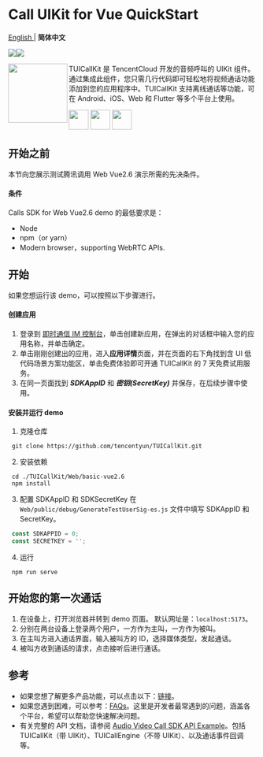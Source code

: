 # Call UIKit for Vue QuickStart

<a href="https://github.com/tencentyun/TUICallKit/blob/main/Web/basic-vue2.6/README.md"> English </a> | <b> 简体中文 </b> 

<img src="https://img.shields.io/badge/Platform-Vue2.6-orange.svg"><img src="https://img.shields.io/badge/Language-Typescript-orange.svg">

<img src="https://qcloudimg.tencent-cloud.cn/raw/ec034fc6e4cf42cae579d32f5ab434a1.png" align="left" width=120 height=120>TUICallKit 是 TencentCloud 开发的音频呼叫的 UIKit 组件。 通过集成此组件，您只需几行代码即可轻松地将视频通话功能添加到您的应用程序中。TUICallKit 支持离线通话等功能，可在 Android、iOS、Web 和 Flutter 等多个平台上使用。

<a href="https://apps.apple.com/cn/app/%E8%85%BE%E8%AE%AF%E4%BA%91%E8%A7%86%E7%AB%8B%E6%96%B9trtc/id1400663224"><img src="https://qcloudimg.tencent-cloud.cn/raw/afe9b8cc4c715346cf3d9feea8a65e33.svg" height=40></a> <a href="https://dldir1.qq.com/hudongzhibo/liteav/TRTCDemo.apk"><img src="https://qcloudimg.tencent-cloud.cn/raw/006d5ed3359640424955baa08dab7c7f.svg" height=40></a> <a href="https://rtcube.cloud.tencent.com/prerelease/internation/homepage/index.html#/detail?scene=callkit"><img src="https://qcloudimg.tencent-cloud.cn/raw/d326e70750f8bbad7245e229c5bd6d2b.svg" height=40></a>


## 开始之前

本节向您展示测试腾讯调用 Web Vue2.6 演示所需的先决条件。

#### 条件

Calls SDK for Web Vue2.6 demo 的最低要求是：

- Node
- npm（or yarn）
- Modern browser，supporting WebRTC APIs.


## 开始

如果您想运行该 demo，可以按照以下步骤进行。

#### 创建应用

1. 登录到 [即时通信 IM 控制台](https://console.cloud.tencent.com/im)，单击创建新应用，在弹出的对话框中输入您的应用名称，并单击确定。
2. 单击刚刚创建出的应用，进入**应用详情**页面，并在页面的右下角找到含 UI 低代码场景方案功能区，单击免费体验即可开通 TUICallKit 的 7 天免费试用服务。
3. 在同一页面找到 ***SDKAppID*** 和 ***密钥(SecretKey)*** 并保存，在后续步骤中使用。


#### 安装并运行 demo

1. 克隆仓库

  ```shell
   git clone https://github.com/tencentyun/TUICallKit.git
  ```

2. 安装依赖

  ```shell
   cd ./TUICallKit/Web/basic-vue2.6
   npm install
  ```

3. 配置 SDKAppID 和 SDKSecretKey 在 `Web/public/debug/GenerateTestUserSig-es.js` 文件中填写 SDKAppID 和 SecretKey。
  ```javascript
   const SDKAPPID = 0;
   const SECRETKEY = '';
  ```

4. 运行
  ```shell
   npm run serve
  ```

## 开始您的第一次通话

1. 在设备上，打开浏览器并转到 demo 页面。 默认网址是：`localhost:5173`。
2. 分别在两台设备上登录两个用户，一方作为主叫，一方作为被叫。
3. 在主叫方进入通话界面，输入被叫方的 ID，选择媒体类型，发起通话。
4. 被叫方收到通话的请求，点击接听后进行通话。


## 参考

- 如果您想了解更多产品功能，可以点击以下：[链接](https://trtc.io/products)。
- 如果您遇到困难，可以参考：[FAQs](https://trtc.io/document/53565)。这里是开发者最常遇到的问题，涵盖各个平台，希望可以帮助您快速解决问题。
- 有关完整的 API 文档，请参阅 [Audio Video Call SDK API Example](https://trtc.io/document/51014)。包括 TUICallKit（带 UIKit）、TUICallEngine（不带 UIKit）、以及通话事件回调等。

